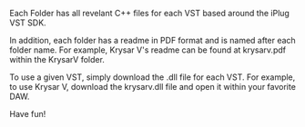 Each Folder has all revelant C++ files for each VST based around the iPlug VST SDK.

In addition, each folder has a readme in PDF format and is named after each folder name. For example, Krysar V's readme can be found at krysarv.pdf within the KrysarV folder.

To use a given VST, simply download the .dll file for each VST. For example, to use Krysar V, download the krysarv.dll file and open it within your favorite DAW.

Have fun!

